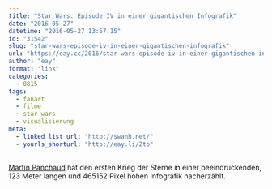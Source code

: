 ```yaml
---
title: "Star Wars: Episode IV in einer gigantischen Infografik"
date: "2016-05-27"
datetime: "2016-05-27 13:57:15"
id: "31542"
slug: "star-wars-episode-iv-in-einer-gigantischen-infografik"
url: "https://eay.cc/2016/star-wars-episode-iv-in-einer-gigantischen-infografik/"
author: "eay"
format: "link"
categories:
  - 0815
tags:
  - fanart
  - filme
  - star-wars
  - visualisierung
meta:
  - linked_list_url: "http://swanh.net/"
  - yourls_shorturl: "http://eay.li/2tp"
---
```


[Martin Panchaud](http://www.martinpanchaud.ch/) hat den ersten Krieg der Sterne in einer beeindruckenden, 123 Meter langen und 465152 Pixel hohen Infografik nacherzählt.
